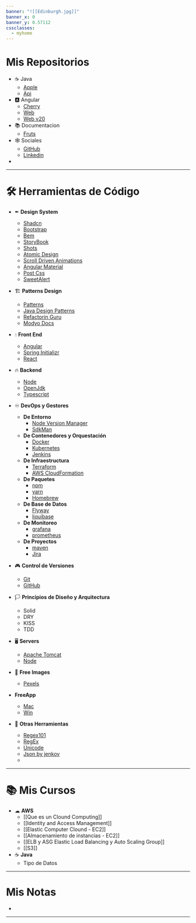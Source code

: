 ```yaml
---
banner: "![[Edinburgh.jpg]]"
banner_x: 0
banner_y: 0.57112
cssclasses:
  - myhome
---
```

# Mis Repositorios 
- ☕ Java
	- [Apple](vscode://file/D:/code/apple)
	- [Api](vscode://file/D:/code/clientes-api)
- 🅰 Angular
	- [Cherry](vscode://file/D:/code/cherry)
	- [Web](vscode://file/D:/code/clientes-web)
	- [Web v20](vscode://file/D:/code/web_v20)
- 📚 Documentacion
	- [Fruts](file://D:/code/fruts)
- 🕸 Sociales
	- [GitHub](https://github.com/Davids-Berz)
	- [Linkedin](https://www.linkedin.com/in/david-saldivar-175342264/)
- 


---
# 🛠 Herramientas de Código


- ✒ **Design System**
	- [Shadcn](https://ui.shadcn.com)
	- [Bootstrap](https://getbootstrap.com/)
	- [Bem](https://getbem.com/)
	- [StoryBook](https://storybook.js.org/)
	- [Shots](https://shots.so/)
	- [Atomic Design](https://www.uifrommars.com/atomic-design-ventajas/)
	- [Scroll Driven Animations](https://scroll-driven-animations.style/)
	- [Angular Material](https://material.angular.io/)
	- [Post Css](https://postcss.org/)
	- [SweetAlert](https://sweetalert2.github.io/)

- 🏗 **Patterns Design**
	- [Patterns](https://www.patterns.dev/)
	- [Java Design Patterns](https://java-design-patterns.com/)
	- [Refactorin Guru](https://refactoring.guru/es)
	- [Modyo Docs](https://docs.modyo.com/es/)

- 💧 **Front End**
	- [Angular](https://angular.dev/)
	- [Spring Initializr](https://start.spring.io/)
	- [React](https://es.react.dev/)

- 🔥 **Backend**
	- [Node](https://nodejs.org/en)
	- [OpenJdk](https://aws.amazon.com/es/corretto/?filtered-posts.sort-by=item.additionalFields.createdDate&filtered-posts.sort-order=desc)
	- [Typescript](https://www.typescriptlang.org/)

- ♾ **DevOps  y Gestores**
	- **De Entorno**
		- [Node Version Manager](https://github.com/nvm-sh/nvm)
		- [SdkMan](https://sdkman.io/)
	- **De Contenedores y Orquestación**
		- [Docker](https://www.docker.com/)
		- [Kubernetes](https://kubernetes.io/es/)
		- [Jenkins](https://www.jenkins.io/)
	- **De Infraestructura**
		- [Terraform](https://www.terraform.io/)
		- [AWS CloudFormation](https://aws.amazon.com/es/cloudformation/)
	- **De Paquetes**
		- [npm](https://www.npmjs.com/)
		- [yarn](https://yarnpkg.com/)
		- [Homebrew](https://brew.sh/)
	- **De Base de Datos**
		- [Flyway](https://www.red-gate.com/products/flyway/community/)
		- [liquibase](https://www.liquibase.com/)
	- **De Monitoreo**
		- [grafana](https://grafana.com/)
		- [prometheus](https://prometheus.io/)
	- **De Proyectos**
		- [maven](https://maven.apache.org/)
		- [Jira](https://www.atlassian.com/es/software/jira)
-  🎮 **Control de Versiones**
	- [Git](https://git-scm.com/)
	- [GitHub](https://github.com/)
- 🏳 **Principios de Diseño y Arquitectura**
	- Solid
	- DRY
	- KISS
	- TDD
- 🖥 **Servers**
	- [Apache Tomcat](https://tomcat.apache.org/)
	- [Node](https://nodejs.org/en)
- 📸 **Free Images**
	- [Pexels](https://www.pexels.com/)
- **FreeApp**
	- [Mac](https://www.torrentmac.net/)
	- [Win](https://filecr.com/)
- 🔧 **Otras Herramientas**
	- [Regex101](https://regex101.com/)
	- [RegEx](https://w3.unpocodetodo.info/utiles/regex.php)
	- [Unicode](https://symbl.cc/es/unicode-table/#0040)
	- [Json by jenkov](https://jenkov.com/tutorials/java-json/jackson-objectmapper.html)
	- 

---
# 📚 Mis Cursos

- ☁ **AWS**
	- [[Que es un Clound Computing]]
	- [[Identity and Access Management]]
	- [[Elastic Computer Clound - EC2]]
	- [[Almacenamiento de instancias - EC2]]
	- [[ELB y ASG Elastic Load Balancing y Auto Scaling Group]]
	- [[S3]]
- ☕ **Java**
	- Tipo de Datos
---
# Mis Notas

- 
---

